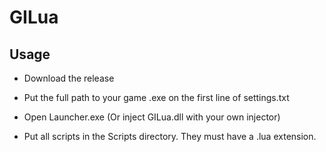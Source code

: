 # GILua

## Usage
- Download the release

- Put the full path to your game .exe on the first line of settings.txt

- Open Launcher.exe (Or inject GILua.dll with your own injector)

- Put all scripts in the Scripts directory. They must have a .lua extension.
